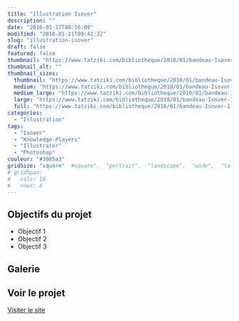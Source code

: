 ```yaml
---
title: "Illustration Isover"
description: ""
date: "2016-01-17T08:56:00"
modified: "2018-01-21T09:42:22"
slug: "illustration-isover"
draft: false
featured: false
thumbnail: "https://www.tatziki.com/bibliotheque/2018/01/bandeau-Isover-1.jpg"
thumbnail_alt: ""
thumbnail_sizes:
  thumbnail: "https://www.tatziki.com/bibliotheque/2018/01/bandeau-Isover-1-150x150.jpg"
  medium: "https://www.tatziki.com/bibliotheque/2018/01/bandeau-Isover-1-300x118.jpg"
  medium_large: "https://www.tatziki.com/bibliotheque/2018/01/bandeau-Isover-1-768x303.jpg"
  large: "https://www.tatziki.com/bibliotheque/2018/01/bandeau-Isover-1-1024x403.jpg"
  full: "https://www.tatziki.com/bibliotheque/2018/01/bandeau-Isover-1.jpg"
categories:
  - "Illustration"
tags:
  - "Isover"
  - "Knowledge-Players"
  - "Illustrator"
  - "Photoshop"
couleur: "#3085a3"
gridSize: "square"  #square",  "portrait",  "landscape",  "wide",  "tall",  "feat",  "mini",
# gridSpan:
#   cols: 10
#   rows: 8
---
```


## Objectifs du projet

<!-- TODO: Ajouter les objectifs depuis ACF -->
- Objectif 1
- Objectif 2
- Objectif 3

## Galerie

<!-- TODO: Ajouter les images du projet -->

## Voir le projet

[Visiter le site](https://www.tatziki.com/illustration-isover/)
